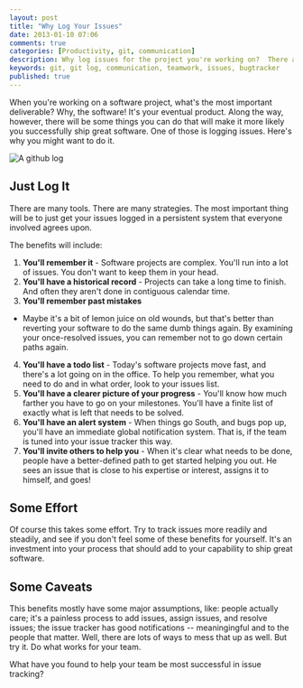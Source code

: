 ```yaml
---
layout: post
title: "Why Log Your Issues"
date: 2013-01-10 07:06
comments: true
categories: [Productivity, git, communication]
description: Why log issues for the project you're working on?  There are many reasons.  Here are a few.
keywords: git, git log, communication, teamwork, issues, bugtracker
published: true
---
```


When you're working on a software project, what's the most important deliverable?  Why, the software!  It's your eventual product.  Along the way, however, there will be some things you can do that will make it more likely you successfully ship great software. One of those is logging issues.  Here's why you might want to do it.

![A github log](http://i.imgur.com/QNf1k.jpg)

<!--more-->

## Just Log It

There are many tools.  There are many strategies.  The most important thing will be to just get your issues logged in a persistent system that everyone involved agrees upon.

The benefits will include:

1. **You'll remember it** - Software projects are complex.  You'll run into a lot of issues.  You don't want to keep them in your head.
2. **You'll have a historical record** - Projects can take a long time to finish.  And often they aren't done in contiguous calendar time.  
3. **You'll remember past mistakes**
 - Maybe it's a bit of lemon juice on old wounds, but that's better than reverting your software to do the same dumb things again.  By examining your once-resolved issues, you can remember not to go down certain paths again.
4. **You'll have a todo list** - Today's software projects move fast, and there's a lot going on in the office.  To help you remember, what you need to do and in what order, look to your issues list.
5. **You'll have a clearer picture of your progress** - You'll know how much farther you have to go on your milestones.  You'll have a finite list of exactly what is left that needs to be solved.
6. **You'll have an alert system** - When things go South, and bugs pop up, you'll have an immediate global notification system.  That is, if the team is tuned into your issue tracker this way.
7. **You'll invite others to help you** - When it's clear what needs to be done, people have a better-defined path to get started helping you out.  He sees an issue that is close to his expertise or interest, assigns it to himself, and goes!

## Some Effort

Of course this takes some effort.  Try to track issues more readily and steadily, and see if you don't feel some of these benefits for yourself.  It's an investment into your process that should add to your capability to ship great software.

## Some Caveats

This benefits mostly have some major assumptions, like: people actually care; it's a painless process to add issues, assign issues, and resolve issues; the issue tracker has good notifications -- meaningingful and to the people that matter.  Well, there are lots of ways to mess that up as well.  But try it.  Do what works for your team.  

What have you found to help your team be most successful in issue tracking?